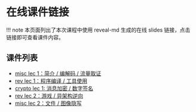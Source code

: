 # 在线课件链接

!!! note
    本页面列出了本次课程中使用 reveal-md 生成的在线 slides 链接，点击链接即可查看课件内容。

## 课件列表

<!-- - [lec 0：课程导论](https://courses.zjusec.com/slides/lec0/) -->
- [misc lec 1：简介 / 编解码 / 流量取证](https://courses.zjusec.com/slides/misc-lec1/)
- [rev lec 1：程序编译 / 工具使用](https://courses.zjusec.com/slides/rev-lec1/)
- [crypto lec 1: 消息加密 / 数字签名](https://courses.zjusec.com/slides/crypto-lec1/)
- [rev lec 2：游戏 / 异架构逆向](https://courses.zjusec.com/slides/rev-lec2/)
- [misc lec 2：文件 / 图像隐写](https://courses.zjusec.com/slides/misc-lec2/)
<!-- - [misc lec 3：流量取证 / 区块链基础](https://courses.zjusec.com/slides/misc-lec3/)
- [rev lec 3：异架构逆向拓展/游戏逆向](https://courses.zjusec.com/slides/rev-lec3/) -->
